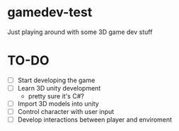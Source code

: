 # gamedev-test
Just playing around with some 3D game dev stuff

# TO-DO
- [ ] Start developing the game
- [ ] Learn 3D unity development
  - pretty sure it's C#?
- [ ] Import 3D models into unity
- [ ] Control character with user input
- [ ] Develop interactions between player and enviroment 
